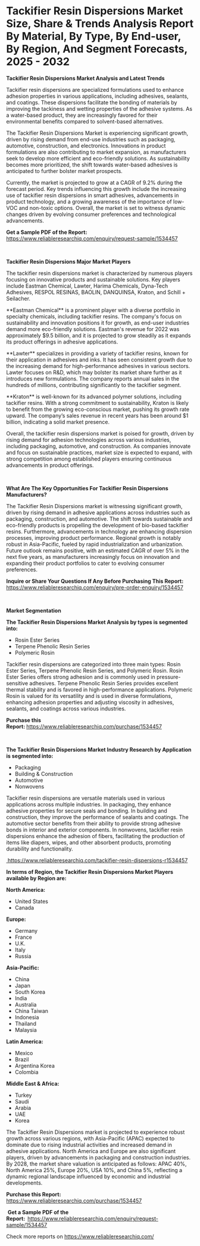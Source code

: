 <p><h1>Tackifier Resin Dispersions Market Size, Share & Trends Analysis Report By Material, By Type, By End-user, By Region, And Segment Forecasts, 2025 - 2032</h1></p><p><strong>Tackifier Resin Dispersions Market Analysis and Latest Trends</strong></p>
<p><p>Tackifier resin dispersions are specialized formulations used to enhance adhesion properties in various applications, including adhesives, sealants, and coatings. These dispersions facilitate the bonding of materials by improving the tackiness and wetting properties of the adhesive systems. As a water-based product, they are increasingly favored for their environmental benefits compared to solvent-based alternatives.</p><p>The Tackifier Resin Dispersions Market is experiencing significant growth, driven by rising demand from end-use industries such as packaging, automotive, construction, and electronics. Innovations in product formulations are also contributing to market expansion, as manufacturers seek to develop more efficient and eco-friendly solutions. As sustainability becomes more prioritized, the shift towards water-based adhesives is anticipated to further bolster market prospects.</p><p>Currently, the market is projected to grow at a CAGR of 9.2% during the forecast period. Key trends influencing this growth include the increasing use of tackifier resin dispersions in smart adhesives, advancements in product technology, and a growing awareness of the importance of low-VOC and non-toxic options. Overall, the market is set to witness dynamic changes driven by evolving consumer preferences and technological advancements.</p></p>
<p><strong>Get a Sample PDF of the Report:&nbsp;</strong> <a href="https://www.reliableresearchiq.com/enquiry/request-sample/1534457?utm_campaign=103&utm_medium=2&utm_source=Github&utm_content=ia&utm_term=02022025&utm_id=tackifier-resin-dispersions">https://www.reliableresearchiq.com/enquiry/request-sample/1534457</a></p>
<p>&nbsp;</p>
<p><strong>Tackifier Resin Dispersions Major Market Players</strong></p>
<p><p>The tackifier resin dispersions market is characterized by numerous players focusing on innovative products and sustainable solutions. Key players include Eastman Chemical, Lawter, Harima Chemicals, Dyna-Tech Adhesives, RESPOL RESINAS, BAOLIN, DANQUINSA, Kraton, and Schill + Seilacher.</p><p>**Eastman Chemical** is a prominent player with a diverse portfolio in specialty chemicals, including tackifier resins. The company's focus on sustainability and innovation positions it for growth, as end-user industries demand more eco-friendly solutions. Eastman's revenue for 2022 was approximately $9.5 billion, and it is projected to grow steadily as it expands its product offerings in adhesive applications.</p><p>**Lawter** specializes in providing a variety of tackifier resins, known for their application in adhesives and inks. It has seen consistent growth due to the increasing demand for high-performance adhesives in various sectors. Lawter focuses on R&D, which may bolster its market share further as it introduces new formulations. The company reports annual sales in the hundreds of millions, contributing significantly to the tackifier segment.</p><p>**Kraton** is well-known for its advanced polymer solutions, including tackifier resins. With a strong commitment to sustainability, Kraton is likely to benefit from the growing eco-conscious market, pushing its growth rate upward. The company’s sales revenue in recent years has been around $1 billion, indicating a solid market presence.</p><p>Overall, the tackifier resin dispersions market is poised for growth, driven by rising demand for adhesion technologies across various industries, including packaging, automotive, and construction. As companies innovate and focus on sustainable practices, market size is expected to expand, with strong competition among established players ensuring continuous advancements in product offerings.</p></p>
<p>&nbsp;</p>
<p><strong>What Are The Key Opportunities For Tackifier Resin Dispersions Manufacturers?</strong></p>
<p><p>The Tackifier Resin Dispersions market is witnessing significant growth, driven by rising demand in adhesive applications across industries such as packaging, construction, and automotive. The shift towards sustainable and eco-friendly products is propelling the development of bio-based tackifier resins. Furthermore, advancements in technology are enhancing dispersion processes, improving product performance. Regional growth is notably robust in Asia-Pacific, fueled by rapid industrialization and urbanization. Future outlook remains positive, with an estimated CAGR of over 5% in the next five years, as manufacturers increasingly focus on innovation and expanding their product portfolios to cater to evolving consumer preferences.</p></p>
<p><strong>Inquire or Share Your Questions If Any Before Purchasing This Report:</strong> <a href="https://www.reliableresearchiq.com/enquiry/pre-order-enquiry/1534457?utm_campaign=103&utm_medium=2&utm_source=Github&utm_content=ia&utm_term=02022025&utm_id=tackifier-resin-dispersions">https://www.reliableresearchiq.com/enquiry/pre-order-enquiry/1534457</a></p>
<p>&nbsp;</p>
<p><strong>Market Segmentation</strong></p>
<p><strong>The Tackifier Resin Dispersions Market Analysis by types is segmented into:</strong></p>
<p><ul><li>Rosin Ester Series</li><li>Terpene Phenolic Resin Series</li><li>Polymeric Rosin</li></ul></p>
<p><p>Tackifier resin dispersions are categorized into three main types: Rosin Ester Series, Terpene Phenolic Resin Series, and Polymeric Rosin. Rosin Ester Series offers strong adhesion and is commonly used in pressure-sensitive adhesives. Terpene Phenolic Resin Series provides excellent thermal stability and is favored in high-performance applications. Polymeric Rosin is valued for its versatility and is used in diverse formulations, enhancing adhesion properties and adjusting viscosity in adhesives, sealants, and coatings across various industries.</p></p>
<p><strong>Purchase this Report:&nbsp;</strong><a href="https://www.reliableresearchiq.com/purchase/1534457?utm_campaign=103&utm_medium=2&utm_source=Github&utm_content=ia&utm_term=02022025&utm_id=tackifier-resin-dispersions">https://www.reliableresearchiq.com/purchase/1534457</a></p>
<p>&nbsp;</p>
<p><strong>The Tackifier Resin Dispersions Market Industry Research by Application is segmented into:</strong></p>
<p><ul><li>Packaging</li><li>Building & Construction</li><li>Automotive</li><li>Nonwovens</li></ul></p>
<p><p>Tackifier resin dispersions are versatile materials used in various applications across multiple industries. In packaging, they enhance adhesive properties for secure seals and bonding. In building and construction, they improve the performance of sealants and coatings. The automotive sector benefits from their ability to provide strong adhesive bonds in interior and exterior components. In nonwovens, tackifier resin dispersions enhance the adhesion of fibers, facilitating the production of items like diapers, wipes, and other absorbent products, promoting durability and functionality.</p></p>
<p><a href="https://www.reliableresearchiq.com/tackifier-resin-dispersions-r1534457?utm_campaign=103&utm_medium=2&utm_source=Github&utm_content=ia&utm_term=02022025&utm_id=tackifier-resin-dispersions">&nbsp;https://www.reliableresearchiq.com/tackifier-resin-dispersions-r1534457</a></p>
<p><strong>In terms of Region, the Tackifier Resin Dispersions Market Players available by Region are:</strong></p>
<p>
    <p> <strong> North America: </strong>
        <ul>
            <li>United States</li>
            <li>Canada</li>
        </ul>
        </p> 
    <p> <strong> Europe: </strong>
        <ul>
            <li>Germany</li>
            <li>France</li>
            <li>U.K.</li>
            <li>Italy</li>
            <li>Russia</li>
        </ul>
        </p> 
    <p> <strong> Asia-Pacific: </strong>
        <ul>
            <li>China</li>
            <li>Japan</li>
            <li>South Korea</li>
            <li>India</li>
            <li>Australia</li>
            <li>China Taiwan</li>
            <li>Indonesia</li>
            <li>Thailand</li>
            <li>Malaysia</li>
        </ul>
        </p> 
    <p> <strong> Latin America: </strong>
        <ul>
            <li>Mexico</li>
            <li>Brazil</li>
            <li>Argentina Korea</li>
            <li>Colombia</li>
        </ul>
        </p> 
    <p> <strong> Middle East & Africa: </strong>
        <ul>
            <li>Turkey</li>
            <li>Saudi</li>
            <li>Arabia</li>
            <li>UAE</li>
            <li>Korea</li>
        </ul>
    </p>
    </p>
<p><p>The Tackifier Resin Dispersions market is projected to experience robust growth across various regions, with Asia-Pacific (APAC) expected to dominate due to rising industrial activities and increased demand in adhesive applications. North America and Europe are also significant players, driven by advancements in packaging and construction industries. By 2028, the market share valuation is anticipated as follows: APAC 40%, North America 25%, Europe 20%, USA 10%, and China 5%, reflecting a dynamic regional landscape influenced by economic and industrial developments.</p></p>
<p><strong>Purchase this Report: </strong><a href="https://www.reliableresearchiq.com/purchase/1534457?utm_campaign=103&utm_medium=2&utm_source=Github&utm_content=ia&utm_term=02022025&utm_id=tackifier-resin-dispersions">https://www.reliableresearchiq.com/purchase/1534457</a></p>
<p>&nbsp;<strong>Get a Sample PDF of the Report:&nbsp;&nbsp;</strong><a href="https://www.reliableresearchiq.com/enquiry/request-sample/1534457?utm_campaign=103&utm_medium=2&utm_source=Github&utm_content=ia&utm_term=02022025&utm_id=tackifier-resin-dispersions">https://www.reliableresearchiq.com/enquiry/request-sample/1534457</a></p>
<p><strong></strong></p>
<p>Check more reports on <a href="https://www.reliableresearchiq.com/?utm_campaign=103&utm_medium=2&utm_source=Github&utm_content=ia&utm_term=02022025&utm_id=tackifier-resin-dispersions">https://www.reliableresearchiq.com/</a></p>